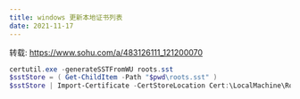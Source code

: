 ```yaml
---
title: windows 更新本地证书列表
date: 2021-11-17
---
```

转载: https://www.sohu.com/a/483126111_121200070
```powershell
certutil.exe -generateSSTFromWU roots.sst
$sstStore = ( Get-ChildItem -Path "$pwd\roots.sst" )
$sstStore | Import-Certificate -CertStoreLocation Cert:\LocalMachine\Root
```

